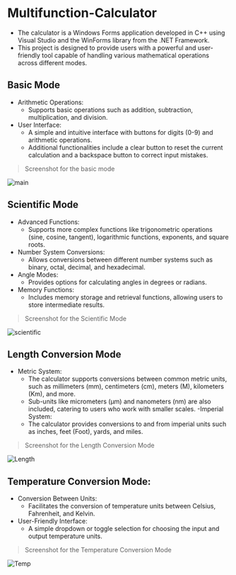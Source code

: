 # Multifunction-Calculator
- The calculator is a Windows Forms application developed in C++ using Visual Studio and the WinForms library from the .NET Framework.
- This project is designed to provide users with a powerful and user-friendly tool capable of handling various mathematical operations across different modes.

## Basic Mode
- Arithmetic Operations:
  - Supports basic operations such as addition, subtraction, multiplication, and division.
- User Interface:
  - A simple and intuitive interface with buttons for digits (0-9) and arithmetic operations.
  - Additional functionalities include a clear button to reset the current calculation and a backspace button to correct input mistakes.
> Screenshot for the basic mode

![main](https://github.com/user-attachments/assets/772bc2e0-33a4-4847-b7e4-24d91ab17b14)


## Scientific Mode
- Advanced Functions:
  - Supports more complex functions like trigonometric operations (sine, cosine, tangent), logarithmic functions, exponents, and square roots.
- Number System Conversions:
  - Allows conversions between different number systems such as binary, octal, decimal, and hexadecimal.
- Angle Modes:
  - Provides options for calculating angles in degrees or radians.
- Memory Functions:
  - Includes memory storage and retrieval functions, allowing users to store intermediate results.
> Screenshot for the Scientific Mode

![scientific](https://github.com/user-attachments/assets/d80adc50-167c-46e0-8cf7-ba59bd5db6b9)


## Length Conversion Mode
- Metric System:
  - The calculator supports conversions between common metric units, such as millimeters (mm), centimeters (cm), meters (M), kilometers (Km), and more.
  - Sub-units like micrometers (μm) and nanometers (nm) are also included, catering to users who work with smaller scales.
-Imperial System:
  - The calculator provides conversions to and from imperial units such as inches, feet (Foot), yards, and miles.
> Screenshot for the Length Conversion Mode

![Length](https://github.com/user-attachments/assets/995ff90b-9b60-411f-bf35-e8ca5dc5abd0)


## Temperature Conversion Mode:

- Conversion Between Units:
  - Facilitates the conversion of temperature units between Celsius, Fahrenheit, and Kelvin.
- User-Friendly Interface:
  - A simple dropdown or toggle selection for choosing the input and output temperature units.
> Screenshot for the Temperature Conversion Mode

![Temp](https://github.com/user-attachments/assets/1811747c-7067-4efb-aac5-a210cca591c0)






